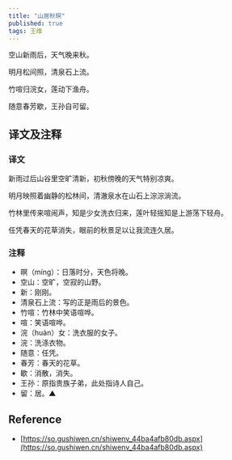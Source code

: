 ```yaml
---
title: "山居秋暝"
published: true
tags: 王维
---
```


空山新雨后，天气晚来秋。

明月松间照，清泉石上流。

竹喧归浣女，莲动下渔舟。

随意春芳歇，王孙自可留。

## 译文及注释

### 译文

新雨过后山谷里空旷清新，初秋傍晚的天气特别凉爽。

明月映照着幽静的松林间，清澈泉水在山石上淙淙淌流。

竹林里传来喧闹声，知是少女洗衣归来，莲叶轻摇知是上游荡下轻舟。

任凭春天的花草消失，眼前的秋景足以让我流连久居。

### 注释

- 暝（míng）：日落时分，天色将晚。
- 空山：空旷，空寂的山野。
- 新：刚刚。
- 清泉石上流：写的正是雨后的景色。
- 竹喧：竹林中笑语喧哗。
- 喧：笑语喧哗。
- 浣（huàn）女：洗衣服的女子。
- 浣：洗涤衣物。
- 随意：任凭。
- 春芳：春天的花草。
- 歇：消散，消失。
- 王孙：原指贵族子弟，此处指诗人自己。
- 留：居。▲

## Reference

- [https://so.gushiwen.cn/shiwenv_44ba4afb80db.aspx](https://so.gushiwen.cn/shiwenv_44ba4afb80db.aspx)
